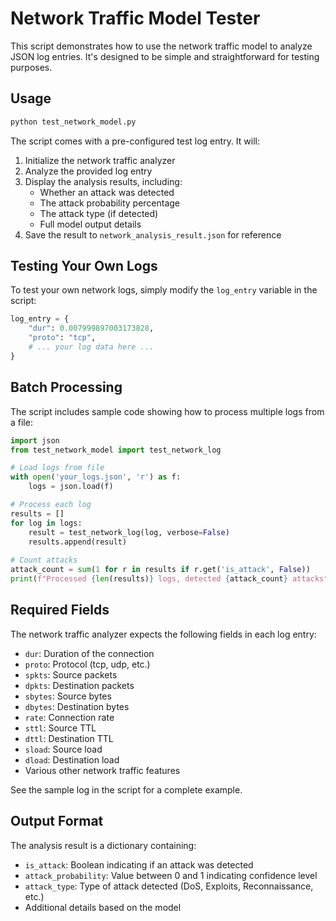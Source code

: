 # Network Traffic Model Tester

This script demonstrates how to use the network traffic model to analyze JSON log entries. It's designed to be simple and straightforward for testing purposes.

## Usage

```bash
python test_network_model.py
```

The script comes with a pre-configured test log entry. It will:

1. Initialize the network traffic analyzer
2. Analyze the provided log entry
3. Display the analysis results, including:
   - Whether an attack was detected
   - The attack probability percentage
   - The attack type (if detected)
   - Full model output details
4. Save the result to `network_analysis_result.json` for reference

## Testing Your Own Logs

To test your own network logs, simply modify the `log_entry` variable in the script:

```python
log_entry = {
    "dur": 0.007999897003173828,
    "proto": "tcp",
    # ... your log data here ...
}
```

## Batch Processing

The script includes sample code showing how to process multiple logs from a file:

```python
import json
from test_network_model import test_network_log

# Load logs from file
with open('your_logs.json', 'r') as f:
    logs = json.load(f)

# Process each log
results = []
for log in logs:
    result = test_network_log(log, verbose=False)
    results.append(result)
    
# Count attacks
attack_count = sum(1 for r in results if r.get('is_attack', False))
print(f"Processed {len(results)} logs, detected {attack_count} attacks")
```

## Required Fields

The network traffic analyzer expects the following fields in each log entry:

- `dur`: Duration of the connection
- `proto`: Protocol (tcp, udp, etc.)
- `spkts`: Source packets
- `dpkts`: Destination packets
- `sbytes`: Source bytes
- `dbytes`: Destination bytes
- `rate`: Connection rate
- `sttl`: Source TTL
- `dttl`: Destination TTL
- `sload`: Source load
- `dload`: Destination load
- Various other network traffic features

See the sample log in the script for a complete example.

## Output Format

The analysis result is a dictionary containing:
- `is_attack`: Boolean indicating if an attack was detected
- `attack_probability`: Value between 0 and 1 indicating confidence level
- `attack_type`: Type of attack detected (DoS, Exploits, Reconnaissance, etc.)
- Additional details based on the model
